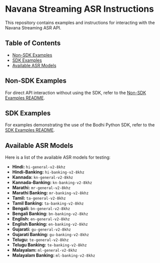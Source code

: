 
# Navana Streaming ASR Instructions

This repository contains examples and instructions for interacting with the Navana Streaming ASR API.

## Table of Contents

- [Non-SDK Examples](#non-sdk-examples)
- [SDK Examples](#sdk-examples)
- [Available ASR Models](#available-asr-models)

## Non-SDK Examples

For direct API interaction without using the SDK, refer to the [Non-SDK Examples README](./direct-integration-example/readme.md).

## SDK Examples

For examples demonstrating the use of the Bodhi Python SDK, refer to the [SDK Examples README](./python-sdk-examples/README.md).

## Available ASR Models

Here is a list of the available ASR models for testing:

- **Hindi:** `hi-general-v2-8khz`
- **Hindi-Banking:** `hi-banking-v2-8khz`
- **Kannada:** `kn-general-v2-8khz`
- **Kannada-Banking:** `kn-banking-v2-8khz`
- **Marathi:** `mr-general-v2-8khz`
- **Marathi Banking:** `mr-banking-v2-8khz`
- **Tamil:** `ta-general-v2-8khz`
- **Tamil Banking:** `ta-banking-v2-8khz`
- **Bengali:** `bn-general-v2-8khz`
- **Bengali Banking:** `bn-banking-v2-8khz`
- **English:** `en-general-v2-8khz`
- **English Banking:** `en-banking-v2-8khz`
- **Gujarati:** `gu-general-v2-8khz`
- **Gujarati Banking:** `gu-banking-v2-8khz`
- **Telugu:** `te-general-v2-8khz`
- **Telugu Banking:** `te-banking-v2-8khz`
- **Malayalam:** `ml-general-v2-8khz`
- **Malayalam Banking:** `ml-banking-v2-8khz`
